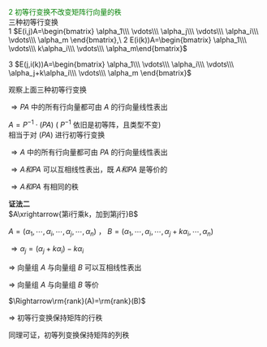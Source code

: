 <font color=green>2 初等行变换不改变矩阵行向量的秩</font>  
三种初等行变换  
1  $E(i,j)A=\begin{bmatrix}  
\alpha_1\\\ \vdots\\\ \alpha_j\\\ \vdots\\\ \alpha_i\\\ \vdots\\\ \alpha_m  
\end{bmatrix},\   
2 E(i(k))A=\begin{bmatrix}  
\alpha_1\\\ \vdots\\\ k\alpha_i\\\ \vdots\\\  \alpha_m\end{bmatrix}$   
  
3  $E(j,i(k))A=\begin{bmatrix}  
\alpha_1\\\ \vdots\\\ \alpha_i\\\ \vdots\\\ \alpha_j+k\alpha_i\\\ \vdots\\\ \alpha_m  
\end{bmatrix}$   
  
观察上面三种初等行变换  
  
 $\Rightarrow PA$ 中的所有行向量都可由 $A$ 的行向量线性表出  
  
 $A=P^{-1}\cdot(PA)$ ( $P^{-1}$ 依旧是初等阵，且类型不变)  
相当于对 $(PA)$ 进行初等行变换  
  
 $\Rightarrow A$ 中的所有行向量都可由 $PA$ 的行向量线性表出  
  
 $\Rightarrow A和PA$ 可以互相线性表出，既 $A和PA$ 是等价的  
  
 $\Rightarrow A和PA$ 有相同的秩  
  
**证法二**  
 $A\xrightarrow{第i行乘k，加到第j行}B$   
  
 $A=(\alpha_1,\cdots,\alpha_i,\cdots,\alpha_j,\cdots,\alpha_n)$ ， $B=(\alpha_1,\cdots,\alpha_i,\cdots,\alpha_j+k\alpha_i,\cdots,\alpha_n)$   
  
 $\Rightarrow\alpha_j=(\alpha_j+k\alpha_i)-k\alpha_i$   
  
 $\Rightarrow$ 向量组 $A$ 与向量组 $B$ 可以互相线性表出  
  
 $\Rightarrow$ 向量组 $A$ 与向量组 $B$ 等价  
  
 $\Rightarrow\rm{rank}(A)=\rm{rank}(B)$   
  
 $\Rightarrow$ 初等行变换保持矩阵的行秩  
  
同理可证，初等列变换保持矩阵的列秩  
